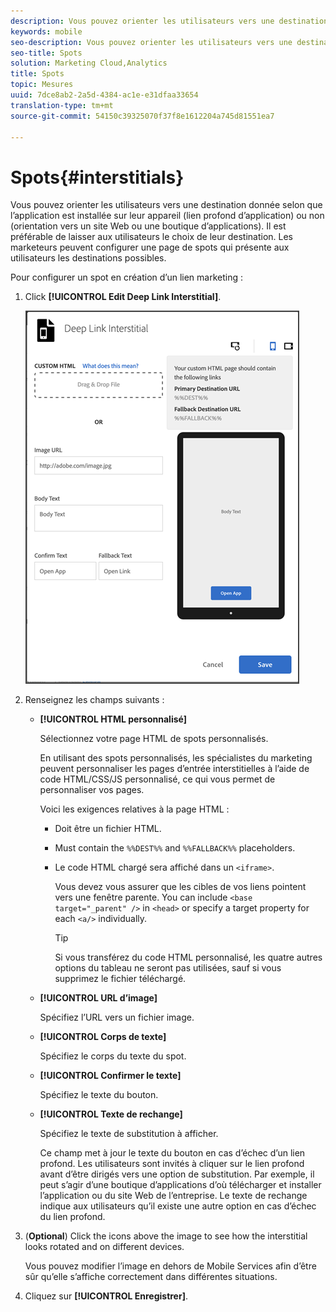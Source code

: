 ```yaml
---
description: Vous pouvez orienter les utilisateurs vers une destination donnée selon que l’application est installée sur leur appareil (lien profond d’application) ou non (orientation vers un site Web ou une boutique d’applications).
keywords: mobile
seo-description: Vous pouvez orienter les utilisateurs vers une destination donnée selon que l’application est installée sur leur appareil (lien profond d’application) ou non (orientation vers un site Web ou une boutique d’applications).
seo-title: Spots
solution: Marketing Cloud,Analytics
title: Spots
topic: Mesures
uuid: 7dce8ab2-2a5d-4384-ac1e-e31dfaa33654
translation-type: tm+mt
source-git-commit: 54150c39325070f37f8e1612204a745d81551ea7

---
```



# Spots{#interstitials}

Vous pouvez orienter les utilisateurs vers une destination donnée selon que l’application est installée sur leur appareil (lien profond d’application) ou non (orientation vers un site Web ou une boutique d’applications). Il est préférable de laisser aux utilisateurs le choix de leur destination. Les marketeurs peuvent configurer une page de spots qui présente aux utilisateurs les destinations possibles.

Pour configurer un spot en création d’un lien marketing :

1. Click **[!UICONTROL Edit Deep Link Interstitial]**.

   ![Interstitiel de lien profond](assets/interstitial2.png)

1. Renseignez les champs suivants :

   * **[!UICONTROL HTML personnalisé]**

      Sélectionnez votre page HTML de spots personnalisés.

      En utilisant des spots personnalisés, les spécialistes du marketing peuvent personnaliser les pages d’entrée interstitielles à l’aide de code HTML/CSS/JS personnalisé, ce qui vous permet de personnaliser vos pages.

      Voici les exigences relatives à la page HTML :

      * Doit être un fichier HTML.
      * Must contain the `%%DEST%%` and `%%FALLBACK%%` placeholders.
      * Le code HTML chargé sera affiché dans un `<iframe>`.

         Vous devez vous assurer que les cibles de vos liens pointent vers une fenêtre parente. You can include `<base target="_parent" />` in `<head>` or specify a target property for each `<a/>` individually.

         >[!TIP]
         >
         >Si vous transférez du code HTML personnalisé, les quatre autres options du tableau ne seront pas utilisées, sauf si vous supprimez le fichier téléchargé.
   * **[!UICONTROL URL d’image]**

      Spécifiez l’URL vers un fichier image.

   * **[!UICONTROL Corps de texte]**

      Spécifiez le corps du texte du spot.

   * **[!UICONTROL Confirmer le texte]**

      Spécifiez le texte du bouton.

   * **[!UICONTROL Texte de rechange]**

      Spécifiez le texte de substitution à afficher.

      Ce champ met à jour le texte du bouton en cas d’échec d’un lien profond. Les utilisateurs sont invités à cliquer sur le lien profond avant d’être dirigés vers une option de substitution. Par exemple, il peut s’agir d’une boutique d’applications d’où télécharger et installer l’application ou du site Web de l’entreprise. Le texte de rechange indique aux utilisateurs qu’il existe une autre option en cas d’échec du lien profond.


1. (**Optional**) Click the icons above the image to see how the interstitial looks rotated and on different devices.

   Vous pouvez modifier l’image en dehors de Mobile Services afin d’être sûr qu’elle s’affiche correctement dans différentes situations.
1. Cliquez sur **[!UICONTROL Enregistrer]**.
